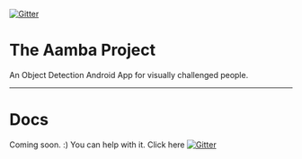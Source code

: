  [![Gitter](https://badges.gitter.im/The-Amba-Project/community.svg)](https://gitter.im/The-Amba-Project/community?utm_source=badge&utm_medium=badge&utm_campaign=pr-badge)
 
 

# The Aamba Project

An Object Detection Android App for visually challenged people.

---

# Docs

Coming soon. :)
You can help with it.
Click here  [![Gitter](https://img.shields.io/gitter/room/sunn-e/aamba.svg?style=for-the-badge)](https://gitter.im/The-Amba-Project/community?utm_source=badge&utm_medium=badge&utm_campaign=pr-badge)


[](https://www.draw.io/?lightbox=1&highlight=0000ff&edit=_blank&layers=1&nav=1&title=Untitled%20Diagram.drawio#RrZRNb6MwEIZ%2FDcdKgPPRPSZpyaqrPUVqpd5cPMVWDIMcpyT99TsOQ4DQlbbScsF%2Bxp7xvK8hEpvytHWy1r9RgY3SWJ0i8RClaRKnM3oFcm7JfJG0oHBG8aIe7MwndDuZHo2Cw2ihR7Te1GOYY1VB7kdMOofNeNk72nHVWhYwAbtc2il9Mcrrlt7P457%2FBFPornISc6SU3WIGBy0VNgMkHiOxcYi%2BHZWnDdggXqdLuy%2F7S%2FR6MAeV%2F5cNDz%2F05%2BtKwzbDff58ePqln1Z3aZvlQ9ojN8yH9edOAcpCYtNkTR3UAeYWj5R03WjjYVfLPMCG%2FCemfWlpltDw3Vi7QYvukkcIkdFDvHBSGTr0ILbM4vgSmzbFfX6A83AaIG5yC1iCd2dawtG084Zv3PUqNb1%2F6YKZHnp3z1DynSmuuXtZacDKfkNlMVFZyvJNTqSmDv1Yw4N3uIdOqQoruBGWkbSmqII1pBsQXwe9DF3jFQdKo1Qo86VpDo%2BVgtBBfK3Z3fZlKIiV509zPuP5wL0sY2etfAO7lvm%2BuGS8OeN%2F8FYkN94u5hNvk9kX3i6%2Fby1N%2B4%2FzEhv84sTjHw%3D%3D)
